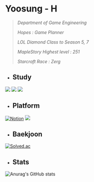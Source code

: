 
 
 # **Yoosung - H** 
 
  > *Department of Game Engineering*
 >
 > *Hopes : Game Planner*
 >
 > *LOL Diamond Class to  Season 5, 7*
 >
 > *MapleStory Highest level : 251*
 >
 > *Starcraft Race : Zerg*

+ ## Study

<img src="https://img.shields.io/badge/Unity -000000?style=for-the-badge&logo=Unity #&logoColor=000000"/></a>
<img src="https://img.shields.io/badge/C++-262577?style=for-the-badge&logo=C #&logoColor=000000"/></a>
<img src="https://img.shields.io/badge/Css -452170?style=for-the-badge&logo=C #&logoColor=000000"/></a>


+ ## Platform
 [![Notion](https://img.shields.io/badge/Notion-%23000000.svg?style=for-the-badge&logo=notion&logoColor=white)](https://hyss.notion.site/ad5e63e6f19b42979cfd720c304acbee?v=3d131c1826c741ed8930b6329cd3880a)
 <a href="https://www.instagram.com/hongyoosung/" target="_blank"><img src="https://img.shields.io/badge/Instagram-E4405F?style=for-the-badge&logo=instagram&logoColor=FFFFFF"/></a>

+ ## Baekjoon

[![Solved.ac](http://mazassumnida.wtf/api/generate_badge?boj=hys8623)](https://solved.ac/hys8623)



+ ## Stats
![Anurag's GitHub stats](https://github-readme-stats.vercel.app/api?username=Hongyoosung&show_icons=false&theme=github_dark)




